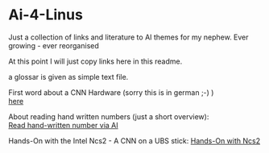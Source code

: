 # Ai-4-Linus
Just a collection of links and literature to AI themes for my nephew. Ever growing - ever reorganised 

At this point I will just copy links here in this readme.

a glossar is given as simple text file.

First word about a CNN Hardware (sorry this is in german ;-) ) 
</br>
<a href="https://www.elektronikpraxis.vogel.de/alles-ueber-aiscale-den-universellen-cnn-hardwarebeschleuniger-a-756103" target="_blank"> here </a>

About reading hand written numbers (just a short overview):
</br>
<a href="https://www.elektronikpraxis.vogel.de/handgeschriebene-zahlen-mit-kuenstlicher-intelligenz-erkennen-a-878429" target="_blank">Read hand-written number via AI</a>

Hands-On with the Intel Ncs2 - A CNN on a UBS stick:
<a href="https://www.arrow.com/en/research-and-events/articles/hands-on-with-the-intel-ncs2" target="_blank">Hands-On with Ncs2</a>
